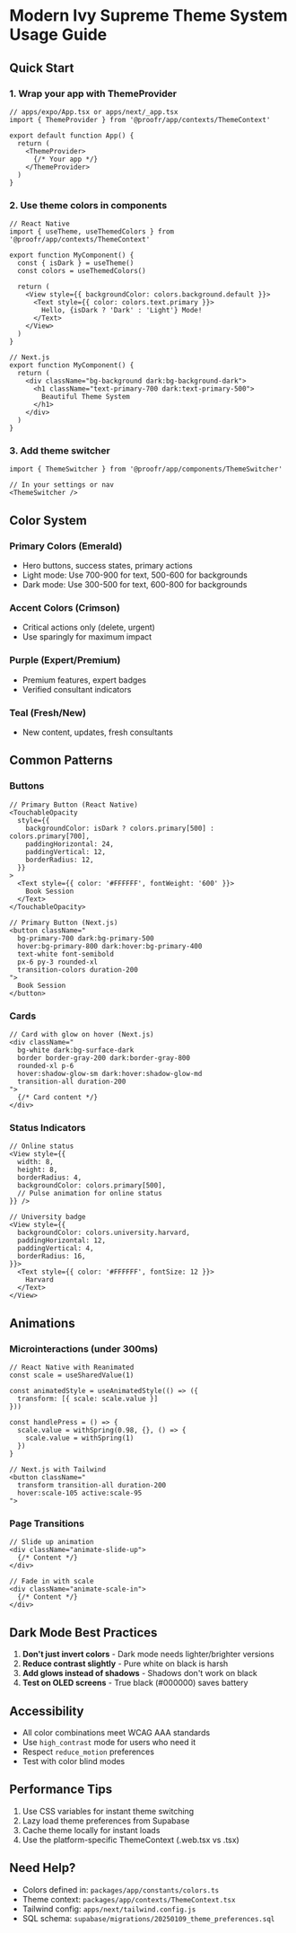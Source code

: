 # Modern Ivy Supreme Theme System Usage Guide

## Quick Start

### 1. Wrap your app with ThemeProvider

```tsx
// apps/expo/App.tsx or apps/next/_app.tsx
import { ThemeProvider } from '@proofr/app/contexts/ThemeContext'

export default function App() {
  return (
    <ThemeProvider>
      {/* Your app */}
    </ThemeProvider>
  )
}
```

### 2. Use theme colors in components

```tsx
// React Native
import { useTheme, useThemedColors } from '@proofr/app/contexts/ThemeContext'

export function MyComponent() {
  const { isDark } = useTheme()
  const colors = useThemedColors()
  
  return (
    <View style={{ backgroundColor: colors.background.default }}>
      <Text style={{ color: colors.text.primary }}>
        Hello, {isDark ? 'Dark' : 'Light'} Mode!
      </Text>
    </View>
  )
}

// Next.js
export function MyComponent() {
  return (
    <div className="bg-background dark:bg-background-dark">
      <h1 className="text-primary-700 dark:text-primary-500">
        Beautiful Theme System
      </h1>
    </div>
  )
}
```

### 3. Add theme switcher

```tsx
import { ThemeSwitcher } from '@proofr/app/components/ThemeSwitcher'

// In your settings or nav
<ThemeSwitcher />
```

## Color System

### Primary Colors (Emerald)
- Hero buttons, success states, primary actions
- Light mode: Use 700-900 for text, 500-600 for backgrounds
- Dark mode: Use 300-500 for text, 600-800 for backgrounds

### Accent Colors (Crimson)
- Critical actions only (delete, urgent)
- Use sparingly for maximum impact

### Purple (Expert/Premium)
- Premium features, expert badges
- Verified consultant indicators

### Teal (Fresh/New)
- New content, updates, fresh consultants

## Common Patterns

### Buttons

```tsx
// Primary Button (React Native)
<TouchableOpacity
  style={{
    backgroundColor: isDark ? colors.primary[500] : colors.primary[700],
    paddingHorizontal: 24,
    paddingVertical: 12,
    borderRadius: 12,
  }}
>
  <Text style={{ color: '#FFFFFF', fontWeight: '600' }}>
    Book Session
  </Text>
</TouchableOpacity>

// Primary Button (Next.js)
<button className="
  bg-primary-700 dark:bg-primary-500
  hover:bg-primary-800 dark:hover:bg-primary-400
  text-white font-semibold
  px-6 py-3 rounded-xl
  transition-colors duration-200
">
  Book Session
</button>
```

### Cards

```tsx
// Card with glow on hover (Next.js)
<div className="
  bg-white dark:bg-surface-dark
  border border-gray-200 dark:border-gray-800
  rounded-xl p-6
  hover:shadow-glow-sm dark:hover:shadow-glow-md
  transition-all duration-200
">
  {/* Card content */}
</div>
```

### Status Indicators

```tsx
// Online status
<View style={{
  width: 8,
  height: 8,
  borderRadius: 4,
  backgroundColor: colors.primary[500],
  // Pulse animation for online status
}} />

// University badge
<View style={{
  backgroundColor: colors.university.harvard,
  paddingHorizontal: 12,
  paddingVertical: 4,
  borderRadius: 16,
}}>
  <Text style={{ color: '#FFFFFF', fontSize: 12 }}>
    Harvard
  </Text>
</View>
```

## Animations

### Microinteractions (under 300ms)

```tsx
// React Native with Reanimated
const scale = useSharedValue(1)

const animatedStyle = useAnimatedStyle(() => ({
  transform: [{ scale: scale.value }]
}))

const handlePress = () => {
  scale.value = withSpring(0.98, {}, () => {
    scale.value = withSpring(1)
  })
}

// Next.js with Tailwind
<button className="
  transform transition-all duration-200
  hover:scale-105 active:scale-95
">
```

### Page Transitions

```tsx
// Slide up animation
<div className="animate-slide-up">
  {/* Content */}
</div>

// Fade in with scale
<div className="animate-scale-in">
  {/* Content */}
</div>
```

## Dark Mode Best Practices

1. **Don't just invert colors** - Dark mode needs lighter/brighter versions
2. **Reduce contrast slightly** - Pure white on black is harsh
3. **Add glows instead of shadows** - Shadows don't work on black
4. **Test on OLED screens** - True black (#000000) saves battery

## Accessibility

- All color combinations meet WCAG AAA standards
- Use `high_contrast` mode for users who need it
- Respect `reduce_motion` preferences
- Test with color blind modes

## Performance Tips

1. Use CSS variables for instant theme switching
2. Lazy load theme preferences from Supabase
3. Cache theme locally for instant loads
4. Use the platform-specific ThemeContext (.web.tsx vs .tsx)

## Need Help?

- Colors defined in: `packages/app/constants/colors.ts`
- Theme context: `packages/app/contexts/ThemeContext.tsx`
- Tailwind config: `apps/next/tailwind.config.js`
- SQL schema: `supabase/migrations/20250109_theme_preferences.sql`